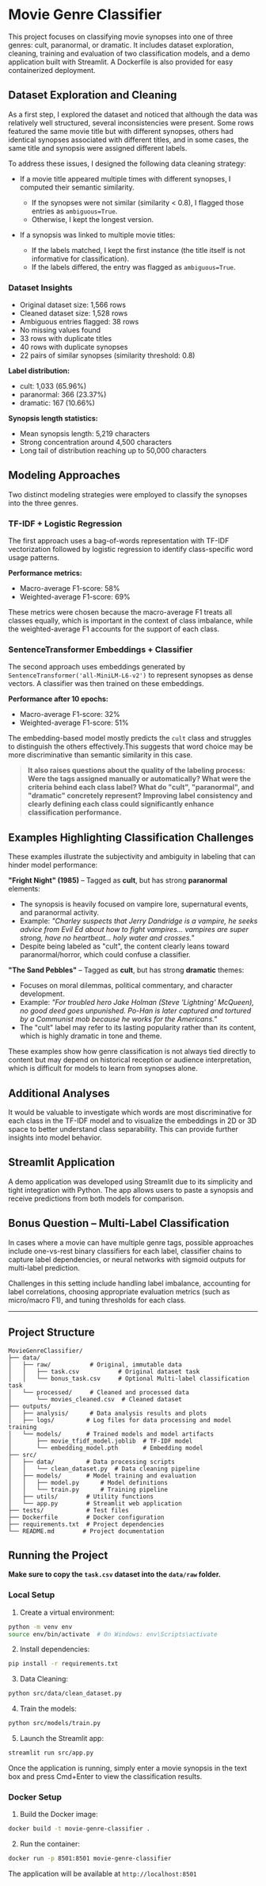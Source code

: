 # Movie Genre Classifier

This project focuses on classifying movie synopses into one of three genres: cult, paranormal, or dramatic. It includes dataset exploration, cleaning, training and evaluation of two classification models, and a demo application built with Streamlit. A Dockerfile is also provided for easy containerized deployment.

## Dataset Exploration and Cleaning

As a first step, I explored the dataset and noticed that although the data was relatively well structured, several inconsistencies were present. Some rows featured the same movie title but with different synopses, others had identical synopses associated with different titles, and in some cases, the same title and synopsis were assigned different labels.

To address these issues, I designed the following data cleaning strategy:

- If a movie title appeared multiple times with different synopses, I computed their semantic similarity.  
  - If the synopses were not similar (similarity < 0.8), I flagged those entries as `ambiguous=True`.  
  - Otherwise, I kept the longest version.  

- If a synopsis was linked to multiple movie titles:  
  - If the labels matched, I kept the first instance (the title itself is not informative for classification).  
  - If the labels differed, the entry was flagged as `ambiguous=True`.

### Dataset Insights

- Original dataset size: 1,566 rows  
- Cleaned dataset size: 1,528 rows  
- Ambiguous entries flagged: 38 rows  
- No missing values found  
- 33 rows with duplicate titles  
- 40 rows with duplicate synopses  
- 22 pairs of similar synopses (similarity threshold: 0.8)  

**Label distribution:**  
- cult: 1,033 (65.96%)  
- paranormal: 366 (23.37%)  
- dramatic: 167 (10.66%)  

**Synopsis length statistics:**  
- Mean synopsis length: 5,219 characters  
- Strong concentration around 4,500 characters  
- Long tail of distribution reaching up to 50,000 characters  

## Modeling Approaches

Two distinct modeling strategies were employed to classify the synopses into the three genres.

### TF-IDF + Logistic Regression

The first approach uses a bag-of-words representation with TF-IDF vectorization followed by logistic regression to identify class-specific word usage patterns.

**Performance metrics:**  
- Macro-average F1-score: 58%  
- Weighted-average F1-score: 69%  

These metrics were chosen because the macro-average F1 treats all classes equally, which is important in the context of class imbalance, while the weighted-average F1 accounts for the support of each class.

### SentenceTransformer Embeddings + Classifier

The second approach uses embeddings generated by `SentenceTransformer('all-MiniLM-L6-v2')` to represent synopses as dense vectors. A classifier was then trained on these embeddings.

**Performance after 10 epochs:**  
- Macro-average F1-score: 32%  
- Weighted-average F1-score: 51%  

The embedding-based model mostly predicts the `cult` class and struggles to distinguish the others effectively.This suggests that word choice may be more discriminative than semantic similarity in this case. 


> **It also raises questions about the quality of the labeling process: Were the tags assigned manually or automatically? What were the criteria behind each class label? What do "cult", "paranormal", and "dramatic" concretely represent? Improving label consistency and clearly defining each class could significantly enhance classification performance.**


## Examples Highlighting Classification Challenges

These examples illustrate the subjectivity and ambiguity in labeling that can hinder model performance:

**"Fright Night" (1985)** – Tagged as **cult**, but has strong **paranormal** elements:
- The synopsis is heavily focused on vampire lore, supernatural events, and paranormal activity.
- Example: *"Charley suspects that Jerry Dandridge is a vampire, he seeks advice from Evil Ed about how to fight vampires... vampires are super strong, have no heartbeat... holy water and crosses."*
- Despite being labeled as "cult", the content clearly leans toward paranormal/horror, which could confuse a classifier.

**"The Sand Pebbles"** – Tagged as **cult**, but has strong **dramatic** themes:
- Focuses on moral dilemmas, political commentary, and character development.
- Example: *"For troubled hero Jake Holman (Steve 'Lightning' McQueen), no good deed goes unpunished. Po-Han is later captured and tortured by a Communist mob because he works for the Americans."*
- The "cult" label may refer to its lasting popularity rather than its content, which is highly dramatic in tone and theme.

These examples show how genre classification is not always tied directly to content but may depend on historical reception or audience interpretation, which is difficult for models to learn from synopses alone.

## Additional Analyses

It would be valuable to investigate which words are most discriminative for each class in the TF-IDF model and to visualize the embeddings in 2D or 3D space to better understand class separability. This can provide further insights into model behavior.

## Streamlit Application

A demo application was developed using Streamlit due to its simplicity and tight integration with Python. The app allows users to paste a synopsis and receive predictions from both models for comparison.

## Bonus Question – Multi-Label Classification

In cases where a movie can have multiple genre tags, possible approaches include one-vs-rest binary classifiers for each label, classifier chains to capture label dependencies, or neural networks with sigmoid outputs for multi-label prediction.

Challenges in this setting include handling label imbalance, accounting for label correlations, choosing appropriate evaluation metrics (such as micro/macro F1), and tuning thresholds for each class.

---

## Project Structure

```
MovieGenreClassifier/
├── data/
│   ├── raw/           # Original, immutable data
│   │   ├── task.csv           # Original dataset task
│   │   └── bonus_task.csv     # Optional Multi-label classification task
│   └── processed/     # Cleaned and processed data
│       └── movies_cleaned.csv  # Cleaned dataset
├── outputs/
│   ├── analysis/      # Data analysis results and plots
│   ├── logs/         # Log files for data processing and model training
│   └── models/       # Trained models and model artifacts
│       ├── movie_tfidf_model.joblib  # TF-IDF model
│       └── embedding_model.pth       # Embedding model
├── src/
│   ├── data/         # Data processing scripts
│   │   └── clean_dataset.py  # Data cleaning pipeline
│   ├── models/       # Model training and evaluation
│   │   ├── model.py      # Model definitions
│   │   └── train.py      # Training pipeline
│   ├── utils/        # Utility functions
│   └── app.py        # Streamlit web application
├── tests/            # Test files
├── Dockerfile        # Docker configuration
├── requirements.txt  # Project dependencies
└── README.md        # Project documentation
```

## Running the Project

**Make sure to copy the `task.csv` dataset into the `data/raw` folder.**

### Local Setup

1. Create a virtual environment:
```bash
python -m venv env
source env/bin/activate  # On Windows: env\Scripts\activate
```

2. Install dependencies:
```bash
pip install -r requirements.txt
```

3. Data Cleaning:
```bash
python src/data/clean_dataset.py
```

4. Train the models:
```bash
python src/models/train.py
```

5. Launch the Streamlit app:
```bash
streamlit run src/app.py
```

Once the application is running, simply enter a movie synopsis in the text box and press Cmd+Enter to view the classification results.

### Docker Setup

1. Build the Docker image:
```bash
docker build -t movie-genre-classifier .
```

2. Run the container:
```bash
docker run -p 8501:8501 movie-genre-classifier
```

The application will be available at `http://localhost:8501`





